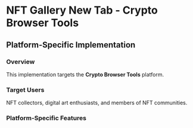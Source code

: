 # NFT Gallery New Tab - Crypto Browser Tools

## Platform-Specific Implementation

### Overview
This implementation targets the **Crypto Browser Tools** platform.

### Target Users
NFT collectors, digital art enthusiasts, and members of NFT communities.

### Platform-Specific Features
